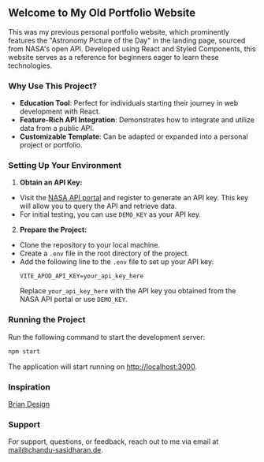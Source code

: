 ## Welcome to My Old Portfolio Website

This was my previous personal portfolio website, which prominently features the "Astronomy Picture of the Day" in the landing page, sourced from NASA's open API. Developed using React and Styled Components, this website serves as a reference for beginners eager to learn these technologies.

### Why Use This Project?

-   **Education Tool**: Perfect for individuals starting their journey in web development with React.
-   **Feature-Rich API Integration**: Demonstrates how to integrate and utilize data from a public API.
-   **Customizable Template**: Can be adapted or expanded into a personal project or portfolio.

### Setting Up Your Environment

1. **Obtain an API Key:**

-   Visit the [NASA API portal](https://api.nasa.gov/) and register to generate an API key. This key will allow you to query the API and retrieve data.
-   For initial testing, you can use `DEMO_KEY` as your API key.

2. **Prepare the Project:**

-   Clone the repository to your local machine.
-   Create a `.env` file in the root directory of the project.
-   Add the following line to the `.env` file to set up your API key:
    ```plaintext
    VITE_APOD_API_KEY=your_api_key_here
    ```
    Replace `your_api_key_here` with the API key you obtained from the NASA API portal or use `DEMO_KEY`.

### Running the Project

Run the following command to start the development server:

```bash
npm start
```

The application will start running on [http://localhost:3000](http://localhost:3000).

### Inspiration

[Brian Design](https://www.youtube.com/watch?v=Nl54MJDR2p8)

### Support

For support, questions, or feedback, reach out to me via email at [mail@chandu-sasidharan.de](mailto:mail@chandu-sasidharan.de).

